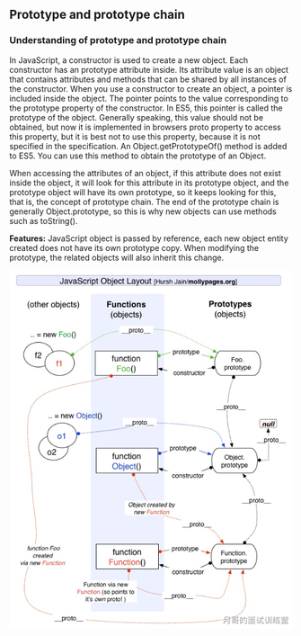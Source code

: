 ## Prototype and prototype chain

### Understanding of prototype and prototype chain

In JavaScript, a constructor is used to create a new object. Each constructor has an prototype attribute inside. Its attribute value is an object that contains attributes and methods that can be shared by all instances of the constructor. When you use a constructor to create an object, a pointer is included inside the object. The pointer points to the value corresponding to the prototype property of the constructor. In ES5, this pointer is called the prototype of the object. Generally speaking, this value should not be obtained, but now it is implemented in browsers proto property to access this property, but it is best not to use this property, because it is not specified in the specification. An Object.getPrototypeOf() method is added to ES5. You can use this method to obtain the prototype of an Object.

When accessing the attributes of an object, if this attribute does not exist inside the object, it will look for this attribute in its prototype object, and the prototype object will have its own prototype, so it keeps looking for this, that is, the concept of prototype chain. The end of the prototype chain is generally Object.prototype, so this is why new objects can use methods such as toString().

**Features:** JavaScript object is passed by reference, each new object entity created does not have its own prototype copy. When modifying the prototype, the related objects will also inherit this change.

![prototype chain](images/image.png)
